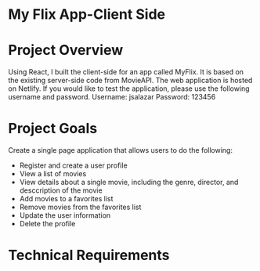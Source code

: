 # My Flix App-Client Side

# Project Overview
Using React, I built the client-side for an app called MyFlix.  It is based on the existing server-side code from MovieAPI.  The web application is hosted on Netlify.  If you would like to test the application, please use the following username and password.
Username: jsalazar
Password: 123456

# Project Goals
Create a single page application that allows users to do the following:
* Register and create a user profile
* View a list of movies
* View details about a single movie, including the genre, director, and desccription of the movie
* Add movies to a favorites list
* Remove movies from the favorites list
* Update the user information
* Delete the profile  
# Technical Requirements
